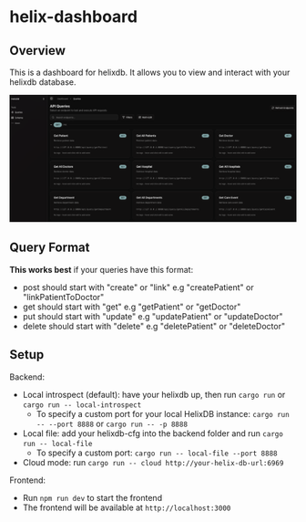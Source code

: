 # helix-dashboard

## Overview

This is a dashboard for helixdb. It allows you to view and interact with your helixdb database.

![Dashboard](./public/dashboard.png)


## Query Format

**This works best** if your queries have this format:
- post should start with "create" or "link" e.g "createPatient" or "linkPatientToDoctor"
- get should start with "get" e.g "getPatient" or "getDoctor"
- put should start with "update" e.g "updatePatient" or "updateDoctor"
- delete should start with "delete" e.g "deletePatient" or "deleteDoctor"



## Setup

Backend:
- Local introspect (default): have your helixdb up, then run `cargo run` or `cargo run -- local-introspect`
  - To specify a custom port for your local HelixDB instance: `cargo run -- --port 8888` or `cargo run -- -p 8888`
- Local file: add your helixdb-cfg into the backend folder and run `cargo run -- local-file`
  - To specify a custom port: `cargo run -- local-file --port 8888`
- Cloud mode: run `cargo run -- cloud http://your-helix-db-url:6969`

Frontend:
- Run `npm run dev` to start the frontend
- The frontend will be available at `http://localhost:3000`

